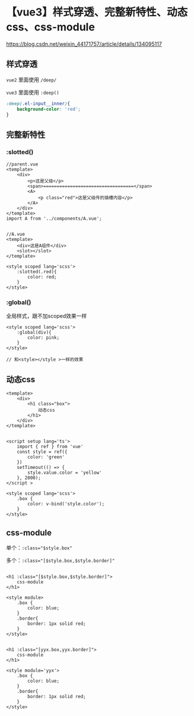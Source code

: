 # 【vue3】样式穿透、完整新特性、动态css、css-module

https://blog.csdn.net/weixin_44171757/article/details/134095117

## 样式穿透

`vue2` 里面使用 `/deep/`

`vue3` 里面使用 `:deep()`

```css
:deep(.el-input__inner){
	background-color: 'red';
}

```

## 完整新特性

### :slotted()

```vue
//parent.vue
<template>
    <div>
        <p>这是父级</p>
        <span>==================================</span>
        <A>
        	<p class="red">这是父级传的插槽内容</p>
        </A>
    </div>
</template>
import A from '../components/A.vue';


//A.vue
<template>
    <div>这是A组件</div>
    <slot></slot>
</template>

<style scoped lang='scss'>
	:slotted(.red){
	    color: red;
	}
</style>
```

### :global()

全局样式，跟不加scoped效果一样


```vue
<style scoped lang='scss'>
	:global(div){
	    color: pink;
	}
</style>

// 和<style></style >一样的效果
```

## 动态css

```vue
<template>
    <div>
        <h1 class="box">
            动态css
        </h1>
    </div>
</template>


<script setup lang='ts'>
	import { ref } from 'vue'
	const style = ref({
	    color: 'green'
	})
	setTimeout(() => {
	    style.value.color = 'yellow'
	}, 2000);
</script >

<style scoped lang='scss'>
	.box {
	    color: v-bind('style.color');
	}
</style>
```

## css-module


单个：`:class="$style.box"`

多个：`:class="[$style.box,$style.border]"`

```vue

<h1 :class="[$style.box,$style.border]">
    css-module
</h1>

<style module>
	.box {
	    color: blue;
	}
	.border{
   	 	border: 1px solid red;
	}
</style>
```

```vue

<h1 :class="[yyx.box,yyx.border]">
    css-module
</h1>

<style module='yyx'>
	.box {
	    color: blue;
	}
	.border{
   	 	border: 1px solid red;
	}
</style>
```